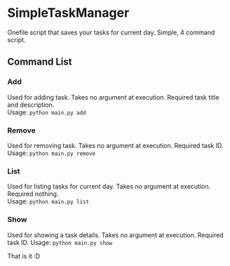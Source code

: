# SimpleTaskManager
Onefile script that saves your tasks for current day. Simple, 4 command script.  
  
## Command List  
  
### Add  
Used for adding task. Takes no argument at execution. Required task title and description.  
Usage: `python main.py add`  
 
### Remove  
Used for removing task. Takes no argument at execution. Required task ID.  
Usage: `python main.py remove`  

### List  
Used for listing tasks for current day. Takes no argument at execution. Required nothing.  
Usage: `python main.py list`

### Show
Used for showing a task details. Takes no argument at execution. Required task ID.
Usage: `python main.py show`

That is it :D
